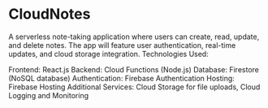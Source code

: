 # CloudNotes
 A serverless note-taking application where users can create, read, update, and delete notes. The app will feature user authentication, real-time updates, and cloud storage integration.
Technologies Used:

Frontend: React.js
Backend: Cloud Functions (Node.js)
Database: Firestore (NoSQL database)
Authentication: Firebase Authentication
Hosting: Firebase Hosting
Additional Services: Cloud Storage for file uploads, Cloud Logging and Monitoring
